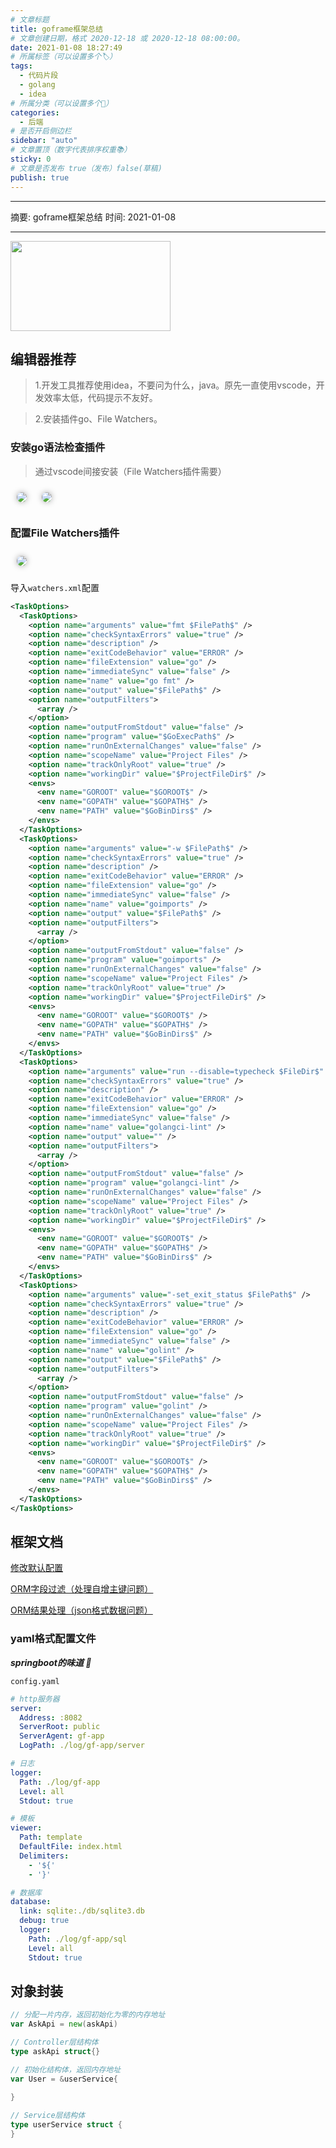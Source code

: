 ```yaml
---
# 文章标题
title: goframe框架总结
# 文章创建日期，格式 2020-12-18 或 2020-12-18 08:00:00。
date: 2021-01-08 18:27:49
# 所属标签（可以设置多个🏷）
tags:
  - 代码片段
  - golang
  - idea
# 所属分类（可以设置多个💖）
categories:
  - 后端
# 是否开启侧边栏
sidebar: "auto"
# 文章置顶（数字代表排序权重📚）
sticky: 0
# 文章是否发布 true（发布）false(草稿)
publish: true
---
```


---

摘要: goframe框架总结
时间: 2021-01-08

---

<img src="/img/5.jpg" width="256px" height="144px">

<!-- more -->

## 编辑器推荐

> 1.开发工具推荐使用idea，不要问为什么，java。原先一直使用vscode，开发效率太低，代码提示不友好。

> 2.安装插件go、File Watchers。

### 安装go语法检查插件
> 通过vscode间接安装（File Watchers插件需要）

<img src="/分类/后端/goframe/vscode安装go插件1.png" style="border-radius:10px;margin:10px;box-shadow: 0px 0px 10px #aaa;" class="medium-zoom"/>

<img src="/分类/后端/goframe/vscode安装go插件2.png" style="border-radius:10px;margin:10px;box-shadow: 0px 0px 10px #aaa;" class="medium-zoom"/>

### 配置File Watchers插件
<img src="/分类/后端/goframe/配置FileWatchers插件.png" style="border-radius:10px;margin:10px;box-shadow: 0px 0px 10px #aaa;" class="medium-zoom"/>

导入`watchers.xml`配置
```xml
<TaskOptions>
  <TaskOptions>
    <option name="arguments" value="fmt $FilePath$" />
    <option name="checkSyntaxErrors" value="true" />
    <option name="description" />
    <option name="exitCodeBehavior" value="ERROR" />
    <option name="fileExtension" value="go" />
    <option name="immediateSync" value="false" />
    <option name="name" value="go fmt" />
    <option name="output" value="$FilePath$" />
    <option name="outputFilters">
      <array />
    </option>
    <option name="outputFromStdout" value="false" />
    <option name="program" value="$GoExecPath$" />
    <option name="runOnExternalChanges" value="false" />
    <option name="scopeName" value="Project Files" />
    <option name="trackOnlyRoot" value="true" />
    <option name="workingDir" value="$ProjectFileDir$" />
    <envs>
      <env name="GOROOT" value="$GOROOT$" />
      <env name="GOPATH" value="$GOPATH$" />
      <env name="PATH" value="$GoBinDirs$" />
    </envs>
  </TaskOptions>
  <TaskOptions>
    <option name="arguments" value="-w $FilePath$" />
    <option name="checkSyntaxErrors" value="true" />
    <option name="description" />
    <option name="exitCodeBehavior" value="ERROR" />
    <option name="fileExtension" value="go" />
    <option name="immediateSync" value="false" />
    <option name="name" value="goimports" />
    <option name="output" value="$FilePath$" />
    <option name="outputFilters">
      <array />
    </option>
    <option name="outputFromStdout" value="false" />
    <option name="program" value="goimports" />
    <option name="runOnExternalChanges" value="false" />
    <option name="scopeName" value="Project Files" />
    <option name="trackOnlyRoot" value="true" />
    <option name="workingDir" value="$ProjectFileDir$" />
    <envs>
      <env name="GOROOT" value="$GOROOT$" />
      <env name="GOPATH" value="$GOPATH$" />
      <env name="PATH" value="$GoBinDirs$" />
    </envs>
  </TaskOptions>
  <TaskOptions>
    <option name="arguments" value="run --disable=typecheck $FileDir$" />
    <option name="checkSyntaxErrors" value="true" />
    <option name="description" />
    <option name="exitCodeBehavior" value="ERROR" />
    <option name="fileExtension" value="go" />
    <option name="immediateSync" value="false" />
    <option name="name" value="golangci-lint" />
    <option name="output" value="" />
    <option name="outputFilters">
      <array />
    </option>
    <option name="outputFromStdout" value="false" />
    <option name="program" value="golangci-lint" />
    <option name="runOnExternalChanges" value="false" />
    <option name="scopeName" value="Project Files" />
    <option name="trackOnlyRoot" value="true" />
    <option name="workingDir" value="$ProjectFileDir$" />
    <envs>
      <env name="GOROOT" value="$GOROOT$" />
      <env name="GOPATH" value="$GOPATH$" />
      <env name="PATH" value="$GoBinDirs$" />
    </envs>
  </TaskOptions>
  <TaskOptions>
    <option name="arguments" value="-set_exit_status $FilePath$" />
    <option name="checkSyntaxErrors" value="true" />
    <option name="description" />
    <option name="exitCodeBehavior" value="ERROR" />
    <option name="fileExtension" value="go" />
    <option name="immediateSync" value="false" />
    <option name="name" value="golint" />
    <option name="output" value="$FilePath$" />
    <option name="outputFilters">
      <array />
    </option>
    <option name="outputFromStdout" value="false" />
    <option name="program" value="golint" />
    <option name="runOnExternalChanges" value="false" />
    <option name="scopeName" value="Project Files" />
    <option name="trackOnlyRoot" value="true" />
    <option name="workingDir" value="$ProjectFileDir$" />
    <envs>
      <env name="GOROOT" value="$GOROOT$" />
      <env name="GOPATH" value="$GOPATH$" />
      <env name="PATH" value="$GoBinDirs$" />
    </envs>
  </TaskOptions>
</TaskOptions>
```
## 框架文档

[修改默认配置](https://itician.org/pages/viewpage.action?pageId=1114668#id-配置管理-默认文件修改)

[ORM字段过滤（处理自增主键问题）](https://itician.org/pages/viewpage.action?pageId=1114229)

[ORM结果处理（json格式数据问题）](https://itician.org/pages/viewpage.action?pageId=1114378)

### yaml格式配置文件

**_springboot的味道 🐑_**

 `config.yaml` 

```yaml
# http服务器
server:
  Address: :8082
  ServerRoot: public
  ServerAgent: gf-app
  LogPath: ./log/gf-app/server

# 日志
logger:
  Path: ./log/gf-app
  Level: all
  Stdout: true

# 模板
viewer:
  Path: template
  DefaultFile: index.html
  Delimiters:
    - '${'
    - '}'

# 数据库
database:
  link: sqlite:./db/sqlite3.db
  debug: true
  logger:
    Path: ./log/gf-app/sql
    Level: all
    Stdout: true

```
## 对象封装
```go
// 分配一片内存，返回初始化为零的内存地址
var AskApi = new(askApi)

// Controller层结构体
type askApi struct{}

// 初始化结构体，返回内存地址
var User = &userService{
  
}

// Service层结构体
type userService struct {
}
```